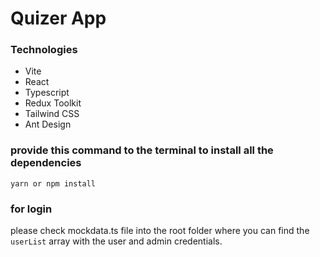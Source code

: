 # Quizer App

### Technologies

- Vite
- React
- Typescript
- Redux Toolkit
- Tailwind CSS
- Ant Design

### provide this command to the terminal to install all the dependencies

`yarn or npm install`

### for login

please check mockdata.ts file into the root folder where you can find the `userList` array with the user and admin credentials.
